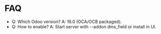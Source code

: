 # FAQ

- Q: Which Odoo version? A: 16.0 (OCA/OCB packaged).
- Q: How to enable? A: Start server with --addon dms_field or install in UI.
